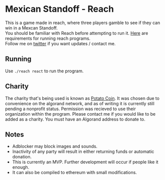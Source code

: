 # Mexican Standoff - Reach
This is a game made in reach, where three players gamble to see if they can win in a Mexcan Standoff.  
You should be familiar with Reach before attempting to run it. [Here](https://docs.reach.sh/tut-1.html) are requirements for running reach programs.  
Follow me on [twitter](https://twitter.com/jlboetticher) if you want updates / contact me.

## Running
Use `./reach react` to run the program.

## Charity
The charity that's being used is known as [Potato Coin](https://twitter.com/PotatoCoins). It was chosen due to convenience on the algorand network, 
and as of writing it is currently still pending a nonprofit status. Permission was recieved to use their organization within the program. Please 
contact me if you would like to be added as a charity. You must have an Algorand address to donate to.

## Notes
- Adblocker may block images and sounds.
- Inactivity of any party will result in either returning funds or automatic donation.
- This is currently an MVP. Further development will occur if people like it enough.
- It can also be compiled to ethereum with small modifications.